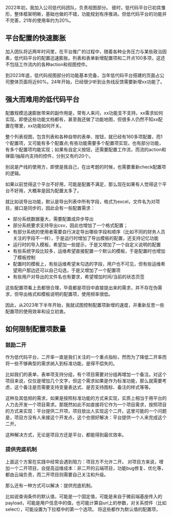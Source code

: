 
2022年初，我加入公司低代码团队，负责视图部分。
彼时，低代码平台已初具雏形，整体框架明晰，基础也做的不错，功能规划有序推进。但低代码平台的功能并不完善，21年的使用率约为20%。

## 平台配置的快速膨胀

加入团队将近两年时间里，在平台推广的过程中，随着各种业务压力与某些政治因素，低代码平台的配置迅速膨胀。列表和表单新增配置项和二开点100多项，这还不包括工作流内的各种action和视图控件。

到2023年底，低代码视图部分的功能基本完备，当年低代码平台搭建的页面占公司整体页面将近60%。24年开始，已经很少听到业务线反馈需要新增xx功能了。

## 强大而难用的低代码平台

配置规模迅速膨胀带来的副作用是，常有人来问，xx功能支不支持，xx需求如何实现。即使这些功能文档都有，甚至我还做了功能地图，但很多人仍然不知xx配置在哪里，xx功能如何开关。

整个列表视图，包含列表和各种自带的表单、按钮，就已经有160多项配置，而1个配置项，又可能有多个配置点;有些功能需要多个配置项实现，也有部分功能，有多个配置项均能实现；如果有自定义按钮，还需要配置工作流，而流的action和弹窗/抽屉内支持的控件，分别又有约20个。

别说是产线的使用方，即使是我自己，在出考题的时候，也需要重新check配置项的逻辑。

如果以前觉得这个平台不好用，可能是配置不满足，那么现在如果有人觉得这个平台不好用，大概率是因为配置太多了。


就比如说导出功能，默认是导出列表中所有字段，格式为excel，文件名为对项目，接口是同步的，因此会有一些配置需求：
- 部分系统数据量大，需要配置成异步导出
- 部分系统要求支持导出csv，因此也增加了一个格式配置；
- 有部分系统的使用者需要自行决定导出哪些字段和顺序（比如不同的财务人员关注的字段不一样），于是运行时增加了导出模板的配置，还支持记忆功能
- 运行时的导入模板，希望加一些提示，于是又增加了一个自定义说明的配置
- 有些系统字段比较多，运维希望直接配置一个默认的模板，于是配置时也增加了模板控制
- 配置时的模板上，有些运维希望未勾选的字段，用户也不可见，但有些运维希望用户那边还可以自己勾选，于是又增加了一个配置项
- 有些用户对导出的文件名也有要求，希望增加时间/当前的状态页签

这些配置项看上去都很合理，毕竟都是项目中直接提出来的需求，并不存在伪需求，但导出格式和模板说明的配置项，使用频率很低。

因此，从2023年下半年开始，我就试图控制配置项新增的速度，并重新反思一些配置项的使用效率和设立初衷。


## 如何限制配置项数量

### 鼓励二开
作为低代码平台，二开率一直是我们关注的一个重点指标，然而为了降低二开率而将一些不够典型的需求纳入到标准功能，是得不偿失的。

比如我们的表单，表单项支持分组，有个项目需要对分组再增加一个备注。对这个项目来说，仅仅是增加几个文字，但这个需求如果是作为标准功能，那么就需要考虑，这个备注是否需要支持变量表达式、是否支持图标、备注的样式等等。

这种及其低频的需求，如果是按照标准功能的方式来实现，实质上相当于用平台的人力去开发一个项目需求。那既然如此不如直接将它作为一个项目需求，按照项目的方式来实现：平台提供二开项，项目放出人实现这个二开。这里可能的一个问题是，项目方没有人来接这个开发点，这个也很好解决：平台提供一个人来完成这个二开。

这种解决方式，无论是项目方还是平台，都能得到最优效率。


### 提供兜底机制
上面这个方案在实践中经常会遇到阻力：项目方不允许二开。
对项目方来说，增加一个二开项目，会提高运维成本：非二开的云端项目，功能bug修复、优化等，都由云端负责，而二开项目则需要自己关注和升级。

那么还有一种方式可以解决：提供兜底机制。

比如说查询条件的默认值，可能是一个固定值，可能是来自于微前端基座传入的payload，可能是用户信息中的值，也可能计算自url上的参数，对关系控件（比如select），可能设置为下拉框中的第一个选项。
将这些都作为默认值的配置项，

